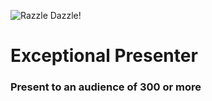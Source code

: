 ![Razzle Dazzle!](../Images/Present.png "Dazzle the audience!")

# Exceptional Presenter
### Present to an audience of 300 or more
